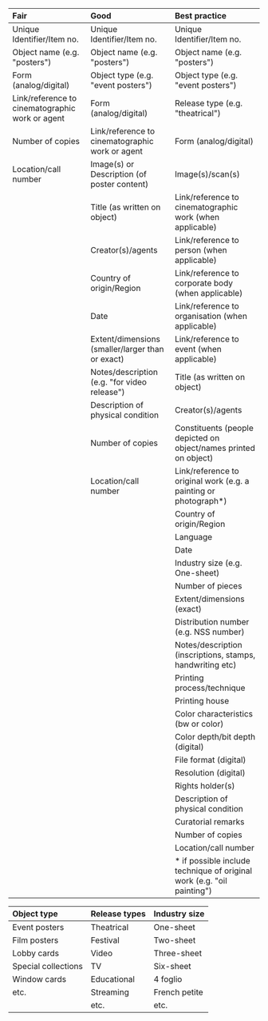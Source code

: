 | Fair                                            | Good                                             | Best practice                                                          |
|:------------------------------------------------|:-------------------------------------------------|:-----------------------------------------------------------------------|
| Unique Identifier/Item no.                      | Unique Identifier/Item no.                       | Unique Identifier/Item no.                                             |
| Object name (e.g. "posters")                    | Object name (e.g. "posters")                     | Object name (e.g. "posters")                                           |
| Form (analog/digital)                           | Object  type (e.g. "event posters")              | Object  type (e.g. "event posters")                                    |
| Link/reference to cinematographic work or agent | Form (analog/digital)                            | Release type (e.g. "theatrical")                                       |
| Number of copies                                | Link/reference to cinematographic work or agent  | Form (analog/digital)                                                  |
| Location/call number                            | Image(s) or Description (of poster content)      | Image(s)/scan(s)                                                       |
|                                                 | Title (as written on object)                     | Link/reference to cinematographic work (when applicable)               |
|                                                 | Creator(s)/agents                                | Link/reference to person (when applicable)                             |
|                                                 | Country of origin/Region                         | Link/reference to corporate body (when applicable)                     |
|                                                 | Date                                             | Link/reference to organisation (when applicable)                       |
|                                                 | Extent/dimensions (smaller/larger than or exact) | Link/reference to event (when applicable)                              |
|                                                 | Notes/description (e.g. "for video release")     | Title (as written on object)                                           |
|                                                 | Description of physical condition                | Creator(s)/agents                                                      |
|                                                 | Number of copies                                 | Constituents (people depicted on object/names printed on object)       |
|                                                 | Location/call number                             | Link/reference to original work (e.g. a painting or photograph*)       |
|                                                 |                                                  | Country of origin/Region                                               |
|                                                 |                                                  | Language                                                               |
|                                                 |                                                  | Date                                                                   |
|                                                 |                                                  | Industry size (e.g. One-sheet)                                         |
|                                                 |                                                  | Number of pieces                                                       |
|                                                 |                                                  | Extent/dimensions (exact)                                              |
|                                                 |                                                  | Distribution number (e.g. NSS number)                                  |
|                                                 |                                                  | Notes/description (inscriptions, stamps, handwriting etc)              |
|                                                 |                                                  | Printing process/technique                                             |
|                                                 |                                                  | Printing house                                                         |
|                                                 |                                                  | Color characteristics (bw or color)                                    |
|                                                 |                                                  | Color depth/bit depth (digital)                                        |
|                                                 |                                                  | File format (digital)                                                  |
|                                                 |                                                  | Resolution (digital)                                                   |
|                                                 |                                                  | Rights holder(s)                                                       |
|                                                 |                                                  | Description of physical condition                                      |
|                                                 |                                                  | Curatorial remarks                                                     |
|                                                 |                                                  | Number of copies                                                       |
|                                                 |                                                  | Location/call number                                                   |
|                                                 |                                                  | * if possible include technique of original work (e.g. "oil painting") |

| Object type         | Release types   | Industry size   |
|:--------------------|:----------------|:----------------|
| Event posters       | Theatrical      | One-sheet       |
| Film posters        | Festival        | Two-sheet       |
| Lobby cards         | Video           | Three-sheet     |
| Special collections | TV              | Six-sheet       |
| Window cards        | Educational     | 4 foglio        |
| etc.                | Streaming       | French petite   |
|                     | etc.            | etc.            |

